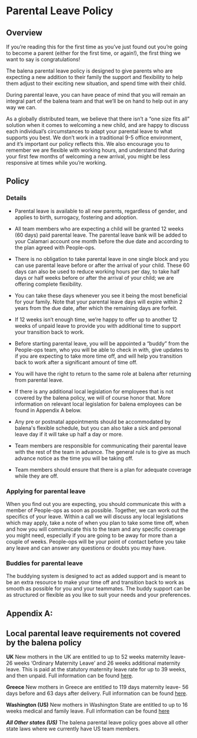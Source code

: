 # Parental Leave Policy

## Overview


If you’re reading this for the first time as you’ve just found out you’re going to become a parent (either for the first time, or again!), the first thing we want to say is congratulations!

The balena parental leave policy is designed to give parents who are expecting a new addition to their family the support and flexibility to help them adjust to their exciting new situation, and spend time with their child.

During parental leave, you can have peace of mind that you will remain an integral part of the balena team and that we’ll be on hand to help out in any way we can.

As a globally distributed team, we believe that there isn’t a “one size fits all” solution when it comes to welcoming a new child, and are happy to discuss each individual’s circumstances to adapt your parental leave to what supports you best. We don’t work in a traditional 9-5 office environment, and it’s important our policy reflects this. We also encourage you to remember we are flexible with working hours, and  understand that during your first few months of welcoming a new arrival, you might be less responsive at times while you’re working.


## Policy


### Details
* Parental leave is available to all new parents, regardless of gender, and applies to birth, surrogacy, fostering and adoption.

* All team members who are expecting a child will be granted 12 weeks (60 days) paid parental leave. The parental leave bank will be added to your Calamari account one month before the due date and according to the plan agreed with People-ops. 

* There is no obligation to take parental leave in one single block and you can use parental leave before or after the arrival of your child. These 60 days can also be used to reduce working hours per day, to take half days or half weeks before or after the arrival of your child; we are offering complete flexibility.

* You can take these days whenever you see it being the most beneficial for your family. Note that your parental leave days will expire within 2 years from the due date, after which the remaining days are forfeit.

* If 12 weeks isn’t enough time, we’re happy to offer up to another 12 weeks of unpaid leave to provide you with additional time to support your transition back to work.

* Before starting parental leave, you will be appointed a “buddy” from the People-ops team, who you will be able to check in with, give updates to if you are expecting to take more time off, and will help you transition back to work after a significant amount of time off.

* You will have the right to return to the same role at balena after returning from parental leave.

* If there is any additional local legislation for employees that is not covered by the balena policy, we will of course honor that. More information on relevant local legislation for balena employees can be found in Appendix A below.

* Any pre or postnatal appointments should be accommodated by balena's flexible schedule, but you can also take a sick and personal leave day if it will take up half a day or more.

* Team members are responsible for communicating their parental leave with the rest of the team in advance. The general rule is to give as much advance notice as the time you will be taking off. 

* Team members should ensure that there is a plan for adequate coverage while they are off.


### Applying for parental leave

When you find out you are expecting, you should communicate this with a member of People-ops as soon as possible. Together, we can work out the specifics of your leave. Within a call we will discuss any local legislations which may apply, take a note of when you plan to take some time off, when and how you will communicate this to the team and any specific coverage you might need, especially if you are going to be away for more than a couple of weeks.
People-ops will be your point of contact before you take any leave and can answer any questions or doubts you may have.

### Buddies for parental leave
The buddying system is designed to act as added support and is meant to be an extra resource to make your time off and transition back to work as smooth as possible for you and your teammates. The buddy support can be as structured or flexible as you like to suit your needs and your preferences.
 
## Appendix A: 
## Local parental leave requirements not covered by the balena policy

**UK**
New mothers in the UK are entitled to up to 52 weeks maternity leave- 26 weeks ‘Ordinary Maternity Leave’ and 26 weeks additional maternity leave. This is paid at the statutory maternity leave rate for up to 39 weeks, and then unpaid. Full information can be found [here](https://www.gov.uk/maternity-pay-leave).
 
**Greece**
New mothers in Greece are entitled to 119 days maternity leave- 56 days before and 63 days after delivery. Full information can be found [here](https://ec.europa.eu/social/main.jsp?catId=1112&intPageId=4561&langId=en).
 
**Washington (US)**
New mothers in Washington State are entitled to up to 16 weeks medical and family leave. Full information can be found [here](https://paidleave.wa.gov/find-out-how-paid-leave-works/)


_**All Other states (US)**_
The balena parental leave policy goes above all other state laws where we currently have US team members.
